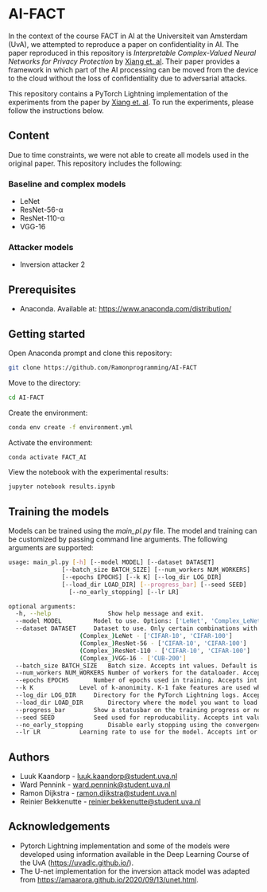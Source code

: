 # AI-FACT
In the context of the course FACT in AI at the Universiteit van Amsterdam (UvA), we attempted to reproduce a paper on confidentiality in AI. The paper reproduced in this repository is *Interpretable Complex-Valued Neural Networks for Privacy Protection* by [Xiang et. al](https://arxiv.org/abs/1901.09546#:~:text=Interpretable%20Complex%2DValued%20Neural%20Networks%20for%20Privacy%20Protection,-Liyao%20Xiang%2C%20Haotian&text=Previous%20studies%20have%20found%20that,without%20too%20much%20accuracy%20degradation.). Their paper provides a framework in which part of the AI processing can be moved from the device to the cloud without the loss of confidentiality due to adversarial attacks.

This repository contains a PyTorch Lightning implementation of the experiments from the paper by [Xiang et. al](https://arxiv.org/abs/1901.09546#:~:text=Interpretable%20Complex%2DValued%20Neural%20Networks%20for%20Privacy%20Protection,-Liyao%20Xiang%2C%20Haotian&text=Previous%20studies%20have%20found%20that,without%20too%20much%20accuracy%20degradation.). To run the experiments, please follow the instructions below.

## Content
Due to time constraints, we were not able to create all models used in the original paper. This repository includes the following:

### Baseline and complex models
* LeNet
* ResNet-56-α
* ResNet-110-α
* VGG-16

### Attacker models
* Inversion attacker 2

## Prerequisites
* Anaconda. Available at: https://www.anaconda.com/distribution/

## Getting started
Open Anaconda prompt and clone this repository:
```bash
git clone https://github.com/Ramonprogramming/AI-FACT
```
Move to the directory:
```bash
cd AI-FACT
```
Create the environment:
```bash
conda env create -f environment.yml
```
Activate the environment:
```bash
conda activate FACT_AI
```
View the notebook with the experimental results:
```bash
jupyter notebook results.ipynb
```

## Training the models
Models can be trained using the *main_pl.py* file. The model and training can be customized by passing command line arguments. The following arguments are supported:
```bash
usage: main_pl.py [-h] [--model MODEL] [--dataset DATASET]
			   [--batch_size BATCH_SIZE] [--num_workers NUM_WORKERS]
			   [--epochs EPOCHS] [--k K] [--log_dir LOG_DIR]
			   [--load_dir LOAD_DIR] [--progress_bar] [--seed SEED]
				 [--no_early_stopping] [--lr LR]

optional arguments:
  -h, --help            	Show help message and exit.
  --model MODEL			Model to use. Options: ['LeNet', 'Complex_LeNet', 'ResNet-56', 'Complex_ResNet-56', 'ResNet-110', 'Complex_ResNet-110', 'VGG-16', 'Complex_VGG-16']. Default is 'Complex_LeNet'.
  --dataset DATASET		Dataset to use. Only certain combinations with models are working. Default is 'CIFAR-10'.
					(Complex_)LeNet - ['CIFAR-10', 'CIFAR-100']
					(Complex_)ResNet-56 - ['CIFAR-10', 'CIFAR-100']
					(Complex_)ResNet-110 - ['CIFAR-10', 'CIFAR-100']
					(Complex_)VGG-16 - ['CUB-200']
  --batch_size BATCH_SIZE	Batch size. Accepts int values. Default is 256.
  --num_workers NUM_WORKERS	Number of workers for the dataloader. Accepts int values. Default is 0 (truly deterministic).
  --epochs EPOCHS		Number of epochs used in training. Accepts int values Default is 10.
  --k K				Level of k-anonimity. K-1 fake features are used when training. Accepts int values. Default is 2.
  --log_dir LOG_DIR		Directory for the PyTorch Lightning logs. Accepts string values. Default is 'complex_logs/'.
  --load_dir LOAD_DIR		Directory where the model you want to load is stored. Default is None.
  --progress_bar 		Show a statusbar on the training progress or not. Disabled by default.
  --seed SEED			Seed used for reproducability. Accepts int values. Default is 42.
  --no_early_stopping 		Disable early stopping using the convergence criteria. Enabled by default.
  --lr LR			Learning rate to use for the model. Accepts int or float values. Default is 3e-4.
```

## Authors
* Luuk Kaandorp - luuk.kaandorp@student.uva.nl
* Ward Pennink - ward.pennink@student.uva.nl
* Ramon Dijkstra - ramon.dijkstra@student.uva.nl
* Reinier Bekkenutte - reinier.bekkenutte@student.uva.nl

## Acknowledgements
* Pytorch Lightning implementation and some of the models were developed using information available in the Deep Learning Course of the UvA (https://uvadlc.github.io/).
* The U-net implementation for the inversion attack model was adapted from https://amaarora.github.io/2020/09/13/unet.html.
